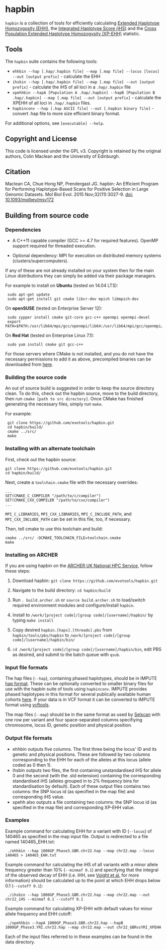 hapbin
======

`hapbin` is a collection of tools for efficiently calculating [Extended Haplotype Homozygosity (EHH)](http://dx.doi.org/10.1038/nature01140), the [Integrated Haplotype Score (iHS)](http://dx.doi.org/10.1371/journal.pbio.0040072) and the [Cross Population Extended Haplotype Homozogysity (XP-EHH)](http://www.nature.com/nature/journal/v449/n7164/full/nature06250.html) statistic.

## Tools ##

The `hapbin` suite contains the following tools:

   * `ehhbin --hap [.hap/.hapbin file] --map [.map file] --locus [locus] --out [output prefix]` - calculate the EHH
   * `ihsbin --hap [.hap/.hapbin file] --map [.map file] --out [output prefix]` - calculate the iHS of all loci in a `.hap/.hapbin` file
   * `xpehhbin --hapA [Population A .hap/.hapbin] --hapB [Population B .hap/.hapbin] --map [.map file] --out [output prefix]` - calculate the XPEHH of all loci in `.hap/.hapbin` files.
   * `hapbinconv --hap [.hap ASCII file] --out [.hapbin binary file]` - convert .hap file to more size efficient binary format.

For additional options, see `[executable] --help`.

## Copyright and License ##

This code is licensed under the GPL v3. Copyright is retained by the original authors, Colin Maclean and the University of Edinburgh.

## Citation ##

Maclean CA, Chue Hong NP, Prendergast JG. hapbin: An Efficient Program for Performing Haplotype-Based Scans for Positive Selection in Large Genomic Datasets. Mol Biol Evol. 2015 Nov;32(11):3027-9. [doi: 10.1093/molbev/msv172](http://mbe.oxfordjournals.org/content/32/11/3027)

## Building from source code ##

### Dependencies ###

   * A C++11 capable compiler (GCC >= 4.7 for required features). OpenMP support required for threaded execution.

   * Optional dependency: MPI for execution on distributed memory systems (clusters/supercomputers).

If any of these are not already installed on your system then for the main Linux distributions they can simply be added via their package managers.

For example to install on **Ubuntu** (tested on 14.04 LTS):

     sudo apt-get update
     sudo apt-get install git cmake libcr-dev mpich libmpich-dev

On **openSUSE** (tested on Enterprise Server 12):

     sudo zypper install cmake git-core gcc-c++ openmpi openmpi-devel
     export PATH=$PATH:/usr/lib64/mpi/gcc/openmpi/lib64:/usr/lib64/mpi/gcc/openmpi/bin

On **Red Hat** (tested on Enterprise Linux 7.1):

     sudo yum install cmake git gcc-c++

For those servers where CMake is not installed, and you do not have the necessary permissions to add it as above, precompiled binaries can be downloaded from [here](http://www.cmake.org/download/).

### Building the source code ###

An out of source build is suggested in order to keep the source directory clean. To do this, check out the hapbin source, move to the build directory, then run `cmake [path to src directory]`. Once CMake has finished generating the necessary files, simply run `make`.

For example:

     git clone https://github.com/evotools/hapbin.git
     cd hapbin/build/
     cmake ../src/
     make

### Installing with an alternate toolchain ###

First, check out the hapbin source:
    
    git clone https://github.com/evotools/hapbin.git
    cd hapbin/build/

Next, create a `toolchain.cmake` file with the necessary overrides:

    ...
    SET(CMAKE_C_COMPILER "/path/to/c/compiler")
    SET(CMAKE_CXX_COMPILER "/path/to/cxx/compiler")
    ...

`MPI_C_LIBRARIES`, `MPI_CXX_LIBRARIES`, `MPI_C_INCLUDE_PATH`, and `MPI_CXX_INCLUDE_PATH` can be set in this file, too, if necessary.

Then, tell cmake to use this toolchain and build:

    cmake ../src/ -DCMAKE_TOOLCHAIN_FILE=toolchain.cmake
    make

### Installing on ARCHER ###

If you are using hapbin on the [ARCHER UK National HPC Service](http://www.archer.ac.uk/), follow these steps:

   1. Download hapbin: `git clone https://github.com/evotools/hapbin.git`

   2. Navigate to the build directory: `cd hapbin/build`

   3. Run `. build.archer.sh` or `source build.archer.sh` to load/switch required environment modules and configure/install `hapbin`.

   4. Install to `/work/[project code]/[group code]/[username]/hapbin/`  by typing `make install`

   5. Copy desired `hapbin.[haps].[threads].pbs` from `hapbin/tools/pbs/hapbin` to `/work/[project code]/[group code]/[username]/hapbin/bin/`

   6. `cd /work/[project code]/[group code]/[username]/hapbin/bin`, edit PBS as desired, and submit to the batch queue with `qsub`.

### Input file formats ###

The hap files (`--hap`), containing phased haplotypes, should be in IMPUTE [hap format](https://mathgen.stats.ox.ac.uk/impute/impute_v2.html#-h). These can be optionally converted to smaller binary files for use with the hapbin suite of tools using `hapbinconv`. IMPUTE provides phased haplotypes in this format for several publically available human cohorts [here](https://mathgen.stats.ox.ac.uk/impute/impute_v2.html#reference). If your data is in VCF format it can be converted to IMPUTE format using [vcftools](https://vcftools.github.io).

The map files (`--map`) should be in the same format as used by [Selscan](https://github.com/szpiech/selscan) with one row per variant and four space-separated columns specifiying chromosome, locus ID, genetic position and physical position.

### Output file formats ###

- ehhbin outputs five columns. The first three being the locus' ID and its genetic and physical positions. These are followed by two columns corresponding to the EHH for each of the alleles at this locus (allele coded as 0 then 1).
- ihsbin outputs two files, the first containing unstandardised iHS for allele 0 and the second (with the .std extension) containing the corresponding standardised iHS (alleles grouped in to 2% frequency bins for standardisation by default). Each of these output files contains two columns: the SNP locus id (as specified in the map file) and corresponding iHS value.
- xpehh also outputs a file containing two columns: the SNP locus id (as specified in the map file) and corresponding XP-EHH value.

### Examples ###

Example command for calculating EHH for a variant with ID (`--locus`) of 140465 as specified in the map input file. Output is redirected to a file named 140465_EHH.txt:

     ./ehhbin --hap 1000GP_Phase3.GBR.chr22.hap --map chr22.map --locus 140465 > 140465_EHH.txt

Example command for calculating the iHS of all variants with a minor allele frequency greater than 10% (`--minmaf 0.1`) and specifying that the integral of the observed decay of EHH (i.e. iHH, see [Voight et al.](http://journals.plos.org/plosbiology/article?id=10.1371/journal.pbio.0040072) for more information) should be calculated up to the point at which EHH drops below 0.1 (`--cutoff 0.1`):

     ./ihsbin --hap 1000GP_Phase3.GBR.chr22.hap --map chr22.map --out chr22_iHS --minmaf 0.1 --cutoff 0.1

Example command for calculating XP-EHH with default values for minor allele frequency and EHH cutoff:

     ./xpehhbin --hapA 1000GP_Phase3.GBR.chr22.hap --hapB 1000GP_Phase3.YRI.chr22.hap --map chr22.map --out chr22_GBRvsYRI_XPEHH

Each of the input files referred to in these examples can be found in the data directory.
